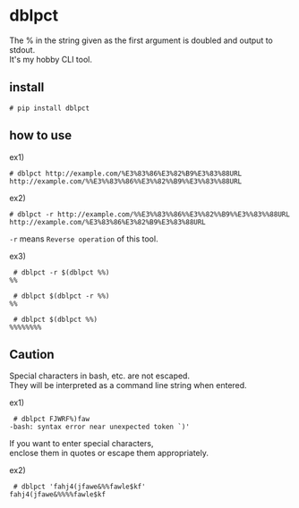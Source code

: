 # dblpct

The % in the string given as the first argument is doubled and output to stdout.  
It's my hobby CLI tool.  

## install

```
# pip install dblpct
```


## how to use

ex1)
```
# dblpct http://example.com/%E3%83%86%E3%82%B9%E3%83%88URL
http://example.com/%%E3%%83%%86%%E3%%82%%B9%%E3%%83%%88URL
```

ex2)
```
# dblpct -r http://example.com/%%E3%%83%%86%%E3%%82%%B9%%E3%%83%%88URL
http://example.com/%E3%83%86%E3%82%B9%E3%83%88URL
```

`-r`  means `Reverse operation` of this tool.

ex3)
```
 # dblpct -r $(dblpct %%)
%%

 # dblpct $(dblpct -r %%)
%%

 # dblpct $(dblpct %%)
%%%%%%%%
```

## Caution

Special characters in bash, etc. are not escaped.  
They will be interpreted as a command line string when entered.  

ex1)
```
 # dblpct FJWRF%)faw
-bash: syntax error near unexpected token `)'
```

If you want to enter special characters,  
enclose them in quotes or escape them appropriately.  

ex2)
```
 # dblpct 'fahj4(jfawe&%%fawle$kf'
fahj4(jfawe&%%%%fawle$kf
```
